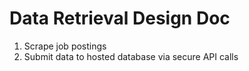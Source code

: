 # Data Retrieval Design Doc

1. Scrape job postings
2. Submit data to hosted database via secure API calls